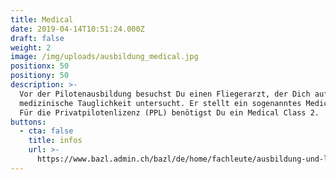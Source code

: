 ```yaml
---
title: Medical
date: 2019-04-14T10:51:24.000Z
draft: false
weight: 2
image: /img/uploads/ausbildung_medical.jpg
positionx: 50
positiony: 50
description: >-
  Vor der Pilotenausbildung besuchst Du einen Fliegerarzt, der Dich auf Deine
  medizinische Tauglichkeit untersucht. Er stellt ein sogenanntes Medical aus.
  Für die Privatpilotenlizenz (PPL) benötigst Du ein Medical Class 2.
buttons:
  - cta: false
    title: infos
    url: >-
      https://www.bazl.admin.ch/bazl/de/home/fachleute/ausbildung-und-lizenzen/flugmedizinischer-dienst.html
---
```


